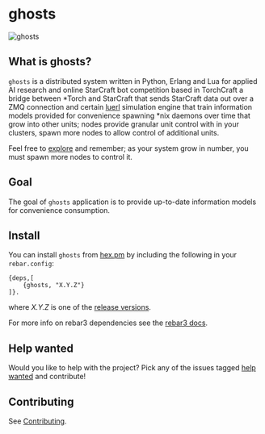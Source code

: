 # ghosts
![ghosts](https://unixtitan.net/images/cherries-clipart-pacman-6.png)
## What is ghosts?

`ghosts` is a distributed system written in Python, Erlang and Lua for applied AI research and online StarCraft bot competition based in TorchCraft a bridge between *Torch and StarCraft that sends StarCraft data out over a ZMQ connection and certain [luerl](https://luerl.org) simulation engine that train information models provided for convenience spawning *nix daemons over time that grow into other units; nodes provide granular unit control with in your clusters, spawn more nodes to allow control of additional units.

Feel free to [explore](https://github.com/spacebeam) and remember; as your system grow in number, you must spawn more nodes to control it.

## Goal 
The goal of `ghosts` application is to provide up-to-date information models for convenience consumption.

## Install

You can install `ghosts` from [hex.pm](https://hex.pm/packages/ghosts) by including the following in your `rebar.config`:

```
{deps,[
	{ghosts, "X.Y.Z"}
]}.
```
where _X.Y.Z_ is one of the [release versions](https://github.com/spacebeam/ghosts/releases).

For more info on rebar3 dependencies see the [rebar3 docs](http://www.rebar3.org/docs/dependencies).

## Help wanted

Would you like to help with the project? Pick any of the issues tagged [help wanted](https://github.com/spacebeam/ghosts/labels/help%20wanted) and contribute!

## Contributing

See  [Contributing](CONTRIBUTING.md).
